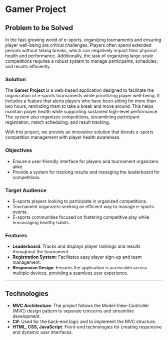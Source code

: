 # Gamer Project

## Problem to be Solved

In the fast-growing world of e-sports, organizing tournaments and ensuring player well-being are critical challenges. Players often spend extended periods without taking breaks, which can negatively impact their physical health and performance. Additionally, the task of organizing large-scale competitions requires a robust system to manage participants, schedules, and results efficiently.

### Solution

The **Gamer Project** is a web-based application designed to facilitate the organization of e-sports tournaments while prioritizing player well-being. It includes a feature that alerts players who have been sitting for more than two hours, reminding them to take a break and move around. This helps maintain player health while supporting sustained high-level performance. The system also organizes competitions, streamlining participant registration, match scheduling, and result tracking.

With this project, we provide an innovative solution that blends e-sports competition management with player health awareness.

### Objectives

- Ensure a user-friendly interface for players and tournament organizers alike.
- Provide a system for tracking results and managing the leaderboard for competitions.

### Target Audience

- E-sports players looking to participate in organized competitions.
- Tournament organizers seeking an efficient way to manage e-sports events.
- E-sports communities focused on fostering competitive play while encouraging healthy habits.

### Features

- **Leaderboard**: Tracks and displays player rankings and results throughout the tournament.
- **Registration System**: Facilitates easy player sign-up and team management.
- **Responsive Design**: Ensures the application is accessible across multiple devices, providing a seamless user experience.

---

## Technologies 

- **MVC Architecture**: The project follows the Model-View-Controller (MVC) design pattern to separate concerns and streamline development.
- **C#**: Used for the back-end logic and to implement the MVC structure.
- **HTML, CSS, JavaScript**: Front-end technologies for creating responsive and dynamic user interfaces.
